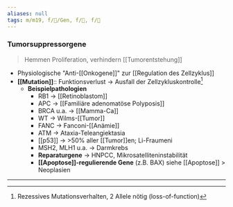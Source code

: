 ```yaml
---
aliases: null
tags: m/m19, f/🧬/Gen, f/🦀, f/🧬
---
```

### Tumorsuppressorgene
> Hemmen Proliferation, verhindern [[Tumorentstehung]]
- Physiologische "Anti-[[Onkogene]]" zur [[Regulation des Zellzyklus]]
- **[[Mutation]]**:: Funktionsverlust → Ausfall der Zellzykluskontrolle[^1]
	-  **Beispielpathologien**
		- RB1 → [[Retinoblastom]]
		- APC → [[Familiäre adenomatöse Polyposis]]
		- BRCA u.a. → [[Mamma-Ca]]
		- WT → Wilms-[[Tumor]]
		- FANC → Fanconi-[[Anämie]]
		- ATM → Ataxia-Teleangiektasia
		- [[p53]] → >50% aller [[Tumor]]en; Li-Fraumeni
		- MSH2, MLH1 u.a. → Darmkrebs
		- **Reparaturgene** → HNPCC, Mikrosatelliteninstabilität
		- **[[Apoptose]]-regulierende Gene** (z.B. BAX) siehe [[Apoptose]] > Neoplasien

---

[^1]: Rezessives Mutationsverhalten, 2 Allele nötig (loss-of-function)
